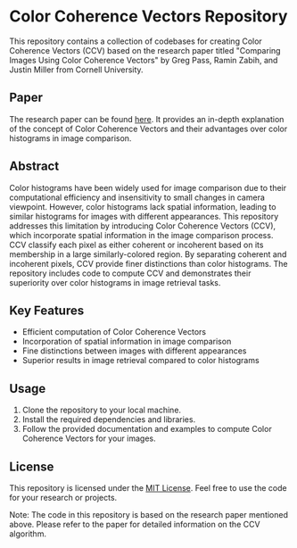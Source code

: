 # Color Coherence Vectors Repository

This repository contains a collection of codebases for creating Color Coherence Vectors (CCV) based on the research paper titled "Comparing Images Using Color Coherence Vectors" by Greg Pass, Ramin Zabih, and Justin Miller from Cornell University.

## Paper
The research paper can be found [here](https://www.cs.cornell.edu/~rdz/Papers/PZM-MM96.pdf). It provides an in-depth explanation of the concept of Color Coherence Vectors and their advantages over color histograms in image comparison.

## Abstract
Color histograms have been widely used for image comparison due to their computational efficiency and insensitivity to small changes in camera viewpoint. However, color histograms lack spatial information, leading to similar histograms for images with different appearances. This repository addresses this limitation by introducing Color Coherence Vectors (CCV), which incorporate spatial information in the image comparison process. CCV classify each pixel as either coherent or incoherent based on its membership in a large similarly-colored region. By separating coherent and incoherent pixels, CCV provide finer distinctions than color histograms. The repository includes code to compute CCV and demonstrates their superiority over color histograms in image retrieval tasks.

## Key Features
- Efficient computation of Color Coherence Vectors
- Incorporation of spatial information in image comparison
- Fine distinctions between images with different appearances
- Superior results in image retrieval compared to color histograms

## Usage
1. Clone the repository to your local machine.
2. Install the required dependencies and libraries.
3. Follow the provided documentation and examples to compute Color Coherence Vectors for your images.

## License
This repository is licensed under the [MIT License](LICENSE). Feel free to use the code for your research or projects.

Note: The code in this repository is based on the research paper mentioned above. Please refer to the paper for detailed information on the CCV algorithm.
